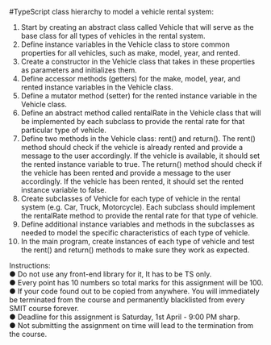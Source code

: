 #TypeScript class hierarchy to model a vehicle rental system: 

1. Start by creating an abstract class called Vehicle that will serve as the base class
for all types of vehicles in the rental system.
2. Define instance variables in the Vehicle class to store common properties for all
vehicles, such as make, model, year, and rented.
3. Create a constructor in the Vehicle class that takes in these properties as
parameters and initializes them.
4. Define accessor methods (getters) for the make, model, year, and rented instance
variables in the Vehicle class.
5. Define a mutator method (setter) for the rented instance variable in the Vehicle
class.
6. Define an abstract method called rentalRate in the Vehicle class that will be
implemented by each subclass to provide the rental rate for that particular type
of vehicle.
7. Define two methods in the Vehicle class: rent() and return(). The rent() method
should check if the vehicle is already rented and provide a message to the user
accordingly. If the vehicle is available, it should set the rented instance variable to
true. The return() method should check if the vehicle has been rented and provide
a message to the user accordingly. If the vehicle has been rented, it should set
the rented instance variable to false.
8. Create subclasses of Vehicle for each type of vehicle in the rental system (e.g.
Car, Truck, Motorcycle). Each subclass should implement the rentalRate method
to provide the rental rate for that type of vehicle.
9. Define additional instance variables and methods in the subclasses as needed to
model the specific characteristics of each type of vehicle.
10. In the main program, create instances of each type of vehicle and test the rent()
and return() methods to make sure they work as expected.

Instructions:\
● Do not use any front-end library for it, It has to be TS only.\
● Every point has 10 numbers so total marks for this assignment will be 100.\
● If your code found out to be copied from anywhere. You will immediately be terminated from the course and permanently blacklisted from every SMIT course forever.\
● Deadline for this assignment is Saturday, 1st April - 9:00 PM sharp.\
● Not submitting the assignment on time will lead to the termination from the course.
